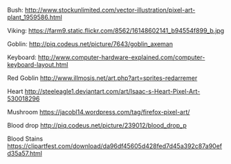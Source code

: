 Bush:
http://www.stockunlimited.com/vector-illustration/pixel-art-plant_1959586.html

Viking:
https://farm9.static.flickr.com/8562/16148602141_b94554f899_b.jpg

Goblin:
http://piq.codeus.net/picture/7643/goblin_axeman

Keyboard:
http://www.computer-hardware-explained.com/computer-keyboard-layout.html

Red Goblin
http://www.illmosis.net/art.php?art=sprites-redarremer

Heart
http://steeleagle1.deviantart.com/art/Isaac-s-Heart-Pixel-Art-530018296

Mushroom
https://jacobl14.wordpress.com/tag/firefox-pixel-art/

Blood drop
http://piq.codeus.net/picture/239012/blood_drop_p

Blood Stains
https://clipartfest.com/download/da96df45605d428fed7d45a392c87a90efd35a57.html